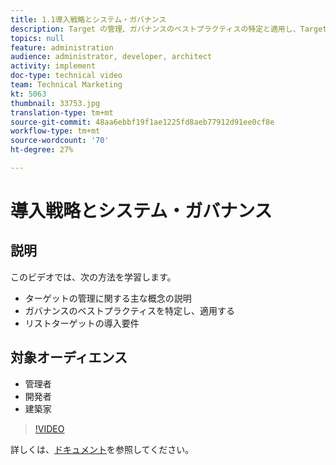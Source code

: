 ```yaml
---
title: 1.1導入戦略とシステム・ガバナンス
description: Target の管理、ガバナンスのベストプラクティスの特定と適用し、Target の実装要件のリストに関する主な概念について説明します
topics: null
feature: administration
audience: administrator, developer, architect
activity: implement
doc-type: technical video
team: Technical Marketing
kt: 5063
thumbnail: 33753.jpg
translation-type: tm+mt
source-git-commit: 48aa6ebbf19f1ae1225fd8aeb77912d91ee0cf8e
workflow-type: tm+mt
source-wordcount: '70'
ht-degree: 27%

---
```



# 導入戦略とシステム・ガバナンス

## 説明

このビデオでは、次の方法を学習します。

* ターゲットの管理に関する主な概念の説明
* ガバナンスのベストプラクティスを特定し、適用する
* リストターゲットの導入要件

## 対象オーディエンス

* 管理者
* 開発者
* 建築家

>[!VIDEO](https://video.tv.adobe.com/v/33753/?quality=12)

詳しくは、[ドキュメント](https://docs.adobe.com/content/help/en/target/using/administer/administrating-target.html)を参照してください。
